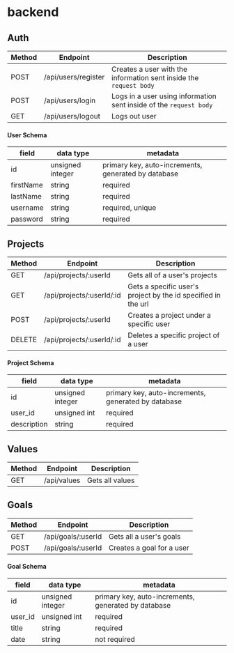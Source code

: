 # backend


## Auth
| Method | Endpoint                | Description                                                           |
| ------ | ----------------------- | ----------------------------------------------------------------------|
| POST   | /api/users/register     | Creates a user with the information sent inside the `request body`    |
| POST   | /api/users/login        | Logs in a user using information sent inside of the `request body`    |
| GET    | /api/users/logout       | Logs out user                                                         |

#### User Schema
| field      | data type        | metadata                                            |
| -----      | ---------------- | --------------------------------------------------- |
| id         | unsigned integer | primary key, auto-increments, generated by database |
| firstName  | string           | required                                            |
| lastName   | string           | required                                            |
| username   | string           | required, unique                                    |
| password   | string           | required                                            |



## Projects
| Method | Endpoint                  | Description                                                           |
| ------ | ------------------------- | ----------------------------------------------------------------------|
| GET    | /api/projects/:userId     | Gets all of a user's projects                                         |
| GET    | /api/projects/:userId/:id | Gets a specific user's project by the id specified in the url         |
| POST   | /api/projects/:userId     | Creates a project under a specific user                               |
| DELETE | /api/projects/:userId/:id | Deletes a specific project of a user                                  |

#### Project Schema
| field       | data type        | metadata                                            |
| -----       | ---------------- | --------------------------------------------------- |
| id          | unsigned integer | primary key, auto-increments, generated by database |
| user_id     | unsigned int     | required                                            |
| description | string           | required                                            |



## Values
| Method | Endpoint                  | Description                                        |
| ------ | ------------------------- | ---------------------------------------------------|
| GET    | /api/values               | Gets all values                                    |



## Goals
| Method | Endpoint                  | Description                                        |
| ------ | ------------------------- | ---------------------------------------------------|
| GET    | /api/goals/:userId        | Gets all a user's goals                            |
| POST   | /api/goals/:userId        | Creates a goal for a user                          |

#### Goal Schema
| field       | data type        | metadata                                            |
| -----       | ---------------- | --------------------------------------------------- |
| id          | unsigned integer | primary key, auto-increments, generated by database |
| user_id     | unsigned int     | required                                            |
| title       | string           | required                                            |
| date        | string           | not required                                        |